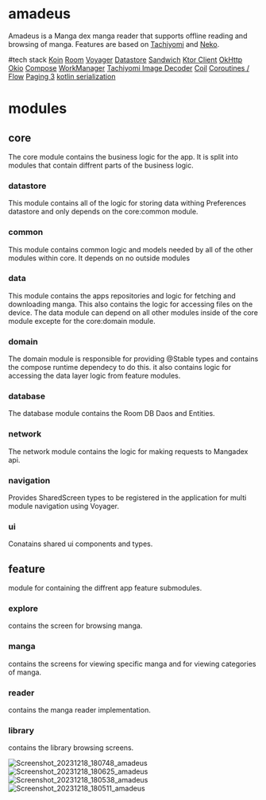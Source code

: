 # amadeus
Amadeus is a Manga dex manga reader that supports offline reading and browsing of manga.
Features are based on [Tachiyomi]("https://tachiyomi.org/") and [Neko]("https://tachiyomi.org/forks/Neko/"). 

#tech stack
 [Koin](https://insert-koin.io/)
 [Room]("https://developer.android.com/jetpack/androidx/releases/room")
 [Voyager]("https://voyager.adriel.cafe/")
 [Datastore]("https://developer.android.com/jetpack/androidx/releases/datastore")
 [Sandwich]("https://github.com/skydoves/sandwich")
 [Ktor Client]("https://ktor.io/")
 [OkHttp]("https://square.github.io/okhttp/")
 [Okio]("https://square.github.io/okio/")
 [Compose]("https://developer.android.com/jetpack/compose")
 [WorkManager]("https://developer.android.com/topic/libraries/architecture/workmanager")
 [Tachiyomi Image Decoder]("https://github.com/tachiyomiorg/image-decoder")
 [Coil]("https://coil-kt.github.io/coil/")
 [Coroutines / Flow]("https://kotlinlang.org/docs/coroutines-overview.html")
 [Paging 3]("https://developer.android.com/topic/libraries/architecture/paging/v3-overview")
 [kotlin serialization]("https://kotlinlang.org/docs/serialization.html")

# modules
## core
The core module contains the business logic for the app. It is split into modules that contain diffrent parts of the business logic.
### datastore
This module contains all of the logic for storing data withing Preferences datastore and only depends on the core:common module.
### common 
This module contains common logic and models needed by all of the other modules within core. It depends on no outside modules
### data 
This module contains the apps repositories and logic for fetching and downloading manga. This also contains the logic for accessing files on the device. The data module can depend on all other modules inside of the core module excepte for the core:domain module.
### domain
The domain module is responsible for providing @Stable types and contains the compose runtime dependecy to do this. it also contains logic for accessing the data layer logic from feature modules.
### database
The database module contains the Room DB Daos and Entities.
### network
The network module contains the logic for making requests to Mangadex api.
### navigation
Provides SharedScreen types to be registered in the application for multi module navigation using Voyager.
### ui
Conatains shared ui components and types.

## feature
module for containing the diffrent app feature submodules.
### explore
contains the screen for browsing manga.
### manga
contains the screens for viewing specific manga and for viewing categories of manga.
### reader
contains the manga reader implementation.
### library
contains the library browsing screens.



![Screenshot_20231218_180748_amadeus](https://github.com/SilvVF/amadeus/assets/98186105/fe8a3c5f-6bdf-4a1e-8372-4d72ebac3f9a)
![Screenshot_20231218_180625_amadeus](https://github.com/SilvVF/amadeus/assets/98186105/11e93865-a300-44a3-8bb2-cdf7d4b81ae1)
![Screenshot_20231218_180538_amadeus](https://github.com/SilvVF/amadeus/assets/98186105/4d49452b-3ea2-43f0-b5fc-f382e80f7b19)
![Screenshot_20231218_180511_amadeus](https://github.com/SilvVF/amadeus/assets/98186105/89b942e8-f0d4-46ed-bd34-cbded5324479)
